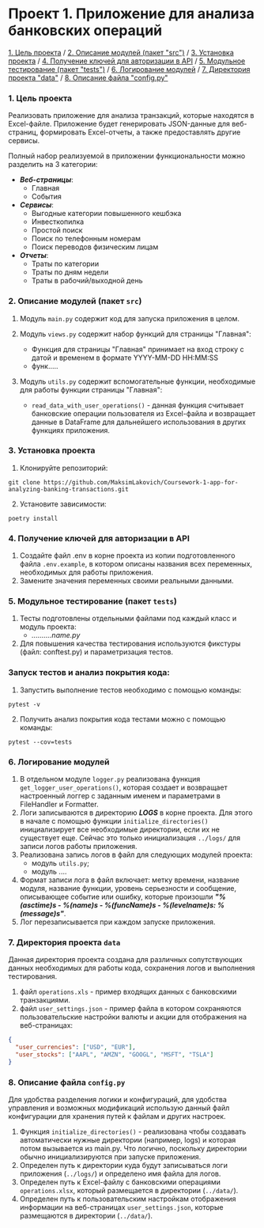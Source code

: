 # Проект 1. Приложение для анализа банковских операций

[1. Цель проекта](#title1) / 
[2. Описание модулей (пакет "src")](#title2) / 
[3. Установка проекта](#title3) / 
[4. Получение ключей для авторизации в API](#title4) / 
[5. Модульное тестирование (пакет "tests")](#title5) / 
[6. Логирование модулей](#title6) / 
[7. Директория проекта "data"](#title7) / 
[8. Описание файла "config.py"](#title8)


### <a id="title1">1. Цель проекта</a>
Реализовать приложение для анализа транзакций, которые находятся в Excel-файле. Приложение будет генерировать JSON-данные для веб-страниц, формировать Excel-отчеты, а также предоставлять другие сервисы.

Полный набор реализуемой в приложении функциональности можно разделить на 3 категории:
- ***Веб-страницы***:
  - Главная
  - События
- ***Сервисы***:
  - Выгодные категории повышенного кешбэка
  - Инвесткопилка
  - Простой поиск
  - Поиск по телефонным номерам
  - Поиск переводов физическим лицам
- ***Отчеты***:
  - Траты по категории
  - Траты по дням недели
  - Траты в рабочий/выходной день

  
### <a id="title2">2. Описание модулей (пакет `src`)</a>

1. Модуль `main.py` содержит код для запуска приложения в целом.


2. Модуль `views.py` содержит набор функций для страницы "Главная":
   - Функция для страницы "Главная" принимает на вход строку с датой и временем в формате YYYY-MM-DD HH:MM:SS
   - функ.....


2. Модуль `utils.py` содержит вспомогательные функции, необходимые для работы функции страницы "Главная":
   - `read_data_with_user_operations()` - данная функция считывает банковские операции пользователя из Excel-файла и возвращает данные в DataFrame для дальнейшего использования в других функциях приложения.


### <a id="title3">3. Установка проекта</a>
1. Клонируйте репозиторий:
```
git clone https://github.com/MaksimLakovich/Coursework-1-app-for-analyzing-banking-transactions.git
```

2. Установите зависимости:
```
poetry install
```


### <a id="title4">4. Получение ключей для авторизации в API</a> 
1. Создайте файл .env в корне проекта из копии подготовленного файла `.env.example`, в котором описаны названия всех переменных, необходимых для работы приложения.
2. Замените значения переменных своими реальными данными.


### <a id="title5">5. Модульное тестирование (пакет `tests`)</a>
1. Тесты подготовлены отдельными файлами под каждый класс и модуль проекта:
   - _..........name.py_
2. Для повышения качества тестирования используются фикстуры (файл: conftest.py) и параметризация тестов.


### Запуск тестов и анализ покрытия кода:
1. Запустить выполнение тестов необходимо с помощью команды:
```
pytest -v
```
2. Получить анализ покрытия кода тестами можно с помощью команды:
```
pytest --cov=tests
```


### <a id="title6">6. Логирование модулей</a>
1. В отдельном модуле `logger.py` реализована функция `get_logger_user_operations()`, которая создает и возвращает настроенный логгер с заданным именем и параметрами в FileHandler и Formatter.
2. Логи записываются в директорию ***LOGS*** в корне проекта.
Для этого в начале с помощью функции `initialize_directories()` инициализирует все необходимые директории, если их не существует еще. Сейчас это только инициализация `../logs/` для записи логов работы приложения.
3. Реализована запись логов в файл для следующих модулей проекта:
   - модуль `utils.py`;
   - модуль ....
4. Формат записи лога в файл включает: метку времени, название модуля, название функции, уровень серьезности и сообщение, описывающее событие или ошибку, которые произошли ***"%(asctime)s - %(name)s - %(funcName)s - %(levelname)s: %(message)s"***.
5. Лог перезаписывается при каждом запуске приложения.


### <a id="title7">7. Директория проекта `data`</a>
Данная директория проекта создана для различных сопутствующих данных необходимых для работы кода, сохранения логов и выполнения тестирования.
1. файл `operations.xls` - пример входящих данных c банковскими транзакциями.
2. файл `user_settings.json` - пример файла в котором сохраняются пользовательские настройки валюты и акции для отображения на веб-страницах:
```json
{
  "user_currencies": ["USD", "EUR"],
  "user_stocks": ["AAPL", "AMZN", "GOOGL", "MSFT", "TSLA"]
}
```

### <a id="title8">8. Описание файла `config.py`</a>
Для удобства разделения логики и конфигураций, для удобства управления и возможных модификаций использую данный файл конфигурации для хранения путей к файлам и других настроек.
1. Функция `initialize_directories()` - реализована чтобы создавать автоматически нужные директории (например, logs) и которая потом вызывается из main.py. Что логично, поскольку директории обычно инициализируются при запуске приложения.
2. Определен путь к директории куда будут записываться логи приложения (`../logs/`) и определено имя файла для логов.
3. Определен путь к Excel-файлу c банковскими операциями `operations.xlsx`, который размещается в директории (`../data/`).
4. Определен путь к пользовательским настройкам отображения информации на веб-страницах `user_settings.json`, которые размещаются в директории (`../data/`).